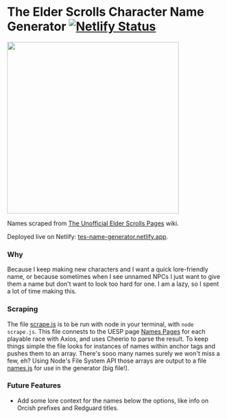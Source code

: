 # The Elder Scrolls Character Name Generator [![Netlify Status](https://api.netlify.com/api/v1/badges/1679775e-f0ec-4cef-9612-0bd7edbc735f/deploy-status)](https://app.netlify.com/sites/dunmer-name-generator/deploys)

<img src="https://user-images.githubusercontent.com/52248161/156279222-e08f6cf5-86cd-4901-bf78-7241d06434fd.png" width="400">

Names scraped from [The Unofficial Elder Scrolls Pages](https://en.uesp.net/wiki/Lore:Names) wiki.

Deployed live on Netlify: [tes-name-generator.netlify.app](https://tes-name-generator.netlify.app/).

### Why

Because I keep making new characters and I want a quick lore-friendly name, or because sometimes when I see unnamed NPCs I just want to give them a name but don't want to look too hard for one. I am a lazy, so I spent a lot of time making this.

### Scraping

The file [scrape.js](./scrape.js) is to be run with node in your terminal, with `node scrape.js`.
This file connests to the UESP page [Names Pages](https://en.uesp.net/wiki/Lore:Names) for each playable race with Axios, and uses Cheerio to parse the result. To keep things simple the file looks for instances of names within anchor tags and pushes them to an array. There's sooo many names surely we won't miss a few, eh? Using Node's File System API those arrays are output to a file [names.js](./src/scripts/names/names.js) for use in the generator (big file!).

### Future Features
- Add some lore context for the names below the options, like info on Orcish prefixes and Redguard titles.
